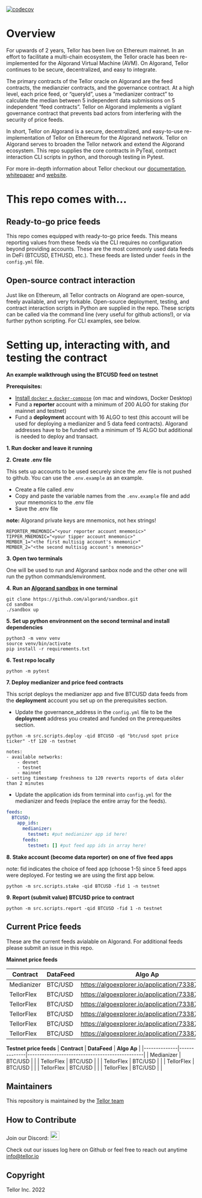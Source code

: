 [![codecov](https://codecov.io/gh/tellor-io/algorandTellorv2/branch/main/graph/badge.svg?token=4LQW27GID5)](https://codecov.io/gh/tellor-io/algorandTellorv2)
# Overview
For upwards of 2 years, Tellor has been live on Ethereum mainnet. In an effort to facilitate a multi-chain ecosystem, the Tellor oracle has been re-implemented for the Algorand Virtual Machine (AVM). On Algorand, Tellor continues to be secure, decentralized, and easy to integrate.

The primary contracts of the Tellor oracle on Algorand are the feed contracts, the medianzier contracts, and the governance contract. At a high level, each price feed, or “queryId”, uses a “medianizer contract” to calculate the median between 5 independent data submissions on 5 independent “feed contracts”. Tellor on Algorand implements a vigilant governance contract that prevents bad actors from interfering with the security of price feeds.

In short, Tellor on Algorand is a secure, decentralized, and easy-to-use re-implementation of Tellor on Ethereum for the Algorand network. Tellor on Algorand serves to broaden the Tellor network and extend the Algorand ecosystem. This repo supplies the core contracts in PyTeal, contract interaction CLI scripts in python, and thorough testing in Pytest.


For more in-depth information about Tellor checkout our [documentation](https://docs.tellor.io/tellor/), [whitepaper](https://docs.tellor.io/tellor/whitepaper/introduction) and [website](https://tellor.io/).

# This repo comes with...

## Ready-to-go price feeds
This repo comes equipped with ready-to-go price feeds. This means reporting values from these feeds via the CLI requires no configuration beyond providing accounts. These are the most commonly used data feeds in DeFi (BTCUSD, ETHUSD, etc.). These feeds are listed under `feeds` in the `config.yml` file.

## Open-source contract interaction
Just like on Ethereum, all Tellor contracts on Alogrand are open-source, freely available, and very forkable. Open-source deployment, testing, and contract interaction scripts in Python are supplied in the repo. These scripts can be called via the command line (very useful for github actions!), or via further python scripting. For CLI examples, see below.


# Setting up, interacting with, and testing the contract
**An example walkthrough using the BTCUSD feed on testnet**

**Prerequisites:**

- [Install `docker` + `docker-compose`](https://docs.docker.com/desktop/mac/install/) (on mac and windows, Docker Desktop)
- Fund a **reporter** account with a minimum of 200 ALGO for staking (for mainnet and testnet)
- Fund a **deployment** account with 16 ALGO to test (this account will be used for deploying a medianizer and 5 data feed contracts). Algorand addresses have to be funded with a minimum of 15 ALGO but additional is needed to deploy and transact.

**1. Run docker and leave it running**

**2. Create .env file**

This sets up accounts to be used securely since the .env file is not pushed to github. You can use the `.env.example` as an example.

- Create a file called .env
- Copy and paste the variable names from the `.env.example` file and add your mnemonics to the .env file
- Save the .env file

**note:** Algorand private keys are mnemonics, not hex strings!

```
REPORTER_MNEMONIC="<your reporter account mnemonic>"
TIPPER_MNEMONIC="<your tipper account mnemonic>"
MEMBER_1="<the first multisig account's mnemonic>"
MEMBER_2="<the second multisig account's mnemonic>"
```


**3. Open two terminals**

One will be used to run and Algorand sanbox node and the other one will run the python commands/environment.

**4. Run an [Algorand sandbox](https://github.com/algorand/sandbox) in one terminal**

```
git clone https://github.com/algorand/sandbox.git
cd sandbox
./sandbox up
```

**5. Set up python environment on the second terminal and install dependencies**

```
python3 -m venv venv
source venv/bin/activate
pip install -r requirements.txt
```

**6. Test repo locally**

```
python -m pytest
```

**7. Deploy medianizer and price feed contracts**

This script deploys the medianizer app and five BTCUSD data feeds from the **deployment** account you set up on the prerequisites section.

- Update the governance_address in the `config.yml` file to be the **deployment** address you created and funded on the prerequesites section.

```
python -m src.scripts.deploy -qid BTCUSD -qd "btc/usd spot price ticker" -tf 120 -n testnet

notes:
- available networks:
    - devnet
    - testnet
    - mainnet
- setting timestamp freshness to 120 reverts reports of data older than 2 minutes
```

- Update the application ids from terminal into `config.yml` for the medianizer and feeds (replace the entire array for the feeds).

```yaml
feeds:
  BTCUSD:
    app_ids:
      medianizer:
        testnet: #put medianizer app id here!
      feeds:
        testnet: [] #put feed app ids in array here!
```

**8. Stake account (become data reporter) on one of five feed apps**

note: fid indicates the choice of feed app (choose 1-5) since 5 feed apps were deployed. For testing we are using the first app below.

```
python -m src.scripts.stake -qid BTCUSD -fid 1 -n testnet
```

**9. Report (submit value) BTCUSD price to contract**

```
python -m src.scripts.report -qid BTCUSD -fid 1 -n testnet
```

## Current Price feeds <a name="feeds"> </a>

These are the current feeds avialable on Algorand. For additional feeds please submit an issue in this repo.

**Mainnet price feeds**


| **Contract** | **DataFeed** | **Algo Ap**                                  |
|--------------|--------------|------------------------------------------------|
| Medianizer   | BTC/USD      | https://algoexplorer.io/application/733871808  |
| TellorFlex   | BTC/USD      | https://algoexplorer.io/application/733870916  |
| TellorFlex   | BTC/USD      | https://algoexplorer.io/application/733871155  |
| TellorFlex   | BTC/USD      | https://algoexplorer.io/application/733871343  |
| TellorFlex   | BTC/USD      | https://algoexplorer.io/application/733871516  |
| TellorFlex   | BTC/USD      | https://algoexplorer.io/application/733871647  |

**Testnet price feeds**
| **Contract** | **DataFeed** | **Algo Ap**                                  |
|--------------|--------------|------------------------------------------------|
| Medianizer   | BTC/USD      |  |
| TellorFlex   | BTC/USD      |  |
| TellorFlex   | BTC/USD      |  |
| TellorFlex   | BTC/USD      |  |
| TellorFlex   | BTC/USD      |  |
| TellorFlex   | BTC/USD      |  |


## Maintainers <a name="maintainers"> </a>
This repository is maintained by the [Tellor team](https://github.com/orgs/tellor-io/people)


## How to Contribute<a name="how2contribute"> </a>
Join our Discord:
[<img src="https://raw.githubusercontent.com/tellor-io/tellorX/main/public/discord.png" width="24" height="24">](https://discord.gg/E5y6SZ8UV8)

Check out our issues log here on Github or feel free to reach out anytime [info@tellor.io](mailto:info@tellor.io)

## Copyright

Tellor Inc. 2022
